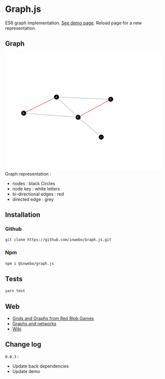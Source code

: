 # Graph.js

ES6 graph implementation. [See demo page](https://inwebo.github.io/Graph.js/). Reload page for a new representation.

## Graph
![Graph renderer](./docs/assets/img/graph.js.png)
Graph representation :
 * nodes : black Circles
 * node key : white letters
 * bi-directional edges : red 
 * directed edge : grey

## Installation

### Github
```bash
git clone https://github.com/inwebo/Graph.js.git
```

### Npm
```bash
npm i @inwebo/graph.js
```

## Tests
```bash
yarn test
```

## Web
* [Grids and Graphs from Red Blob Games](https://www.redblobgames.com/pathfinding/grids/graphs.html)
* [Graphs and networks](https://plus.maths.org/content/graphs-and-networks)
* [Wiki](https://en.wikipedia.org/wiki/Graph_(abstract_data_type))

## Change log

`0.0.3` :

* Update back dependencies
* Update demo